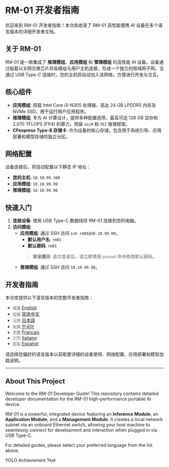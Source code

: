 # RM-01 开发者指南

欢迎来到 RM-01 开发者指南！本仓库收录了 RM-01 高性能便携 AI 设备在多个语言版本的详细开发者文档。

## 关于 RM-01

RM-01 是一款集成了 **推理模组**、**应用模组** 和 **管理模组** 的高性能 AI 设备。设备通过板载以太网交换芯片将各模组与用户主机连接，形成一个独立的局域网子网。当通过 USB Type-C 连接时，您的主机将自动加入该网络，方便进行开发与交互。

## 核心组件

- **应用模组**: 搭载 Intel Core i3-N305 处理器、高达 24 GB LPDDR5 内存及 NVMe SSD，用于运行用户应用程序。
- **推理模组**: 专为 AI 计算设计，提供多种配置选项，最高可达 128 GB 显存和 2,070 TFLOPS (FP4) 的算力，预装 `vLLM` 和 `TEI` 推理框架。
- **CFexpress Type-B 存储卡**: 作为设备的核心存储，包含用于系统引导、应用部署和模型存储的独立分区。

## 网络配置

设备连接后，将自动配置以下静态 IP 地址：

- **您的主机**: `10.10.99.100`
- **应用模组**: `10.10.99.99`
- **推理模组**: `10.10.99.98`

## 快速入门

1.  **连接设备**: 使用 USB Type-C 数据线将 RM-01 连接到您的电脑。
2.  **访问模组**:
    - **应用模组**: 通过 SSH 访问 `ssh rm01@10.10.99.99`。
      - **默认用户名**: `rm01`
      - **默认密码**: `rm01`
      > **安全提示**: 首次登录后，请立即使用 `passwd` 命令修改默认密码。
    - **推理模组**: 通过 SSH 访问 `10.10.99.98`。

## 开发者指南

本仓库提供以下语言版本的完整开发者指南：

- 🇬🇧 [English](./RM-01%20Developer%20Guide.md)
- 🇨🇳 [简体中文](./RM-01%20开发者使用指南.md)
- 🇯🇵 [日本語](./RM-01%20開発者ガイド.md)
- 🇰🇷 [한국어](./RM-01%20개발자%20가이드.md)
- 🇫🇷 [Français](./Guide%20du%20Développeur%20RM-01.md)
- 🇮🇹 [Italiano](./Guida%20per%20Sviluppatori%20RM-01.md)
- 🇪🇸 [Español](./Guía%20del%20Desarrollador%20RM-01.md)

请选择您偏好的语言版本以获取更详细的设备使用、网络配置、应用部署和模型加载说明。

---

## About This Project

Welcome to the RM-01 Developer Guide! This repository contains detailed developer documentation for the RM-01 high-performance portable AI device.

RM-01 is a powerful, integrated device featuring an **Inference Module**, an **Application Module**, and a **Management Module**. It creates a local network subnet via an onboard Ethernet switch, allowing your host machine to seamlessly connect for development and interaction when plugged in via USB Type-C.

For detailed guides, please select your preferred language from the list above.

YOLO Achievement Test